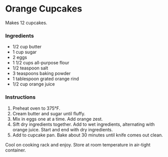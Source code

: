 # Orange Cupcakes

Makes 12 cupcakes.

### Ingredients

- 1/2 cup butter
- 1 cup sugar
- 2 eggs
- 1 1/2 cups all-purpose flour
- 1/2 teaspoon salt
- 3 teaspoons baking powder
- 1 tablespoon grated orange rind
- 1/2 cup orange juice

### Instructions

1. Preheat oven to 375&deg;F.
2. Cream butter and sugar until fluffy.
3. Mix in eggs one at a time. Add orange zest.
4. Sift dry ingredients together. Add to wet ingredients, alternating with orange juice. Start and end with dry ingredients.
5. Add to cupcake pan. Bake about 30 minutes until knife comes out clean.

Cool on cooking rack and enjoy. Store at room temperature in air-tight container.